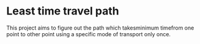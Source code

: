 # Least time travel path
This project aims to figure out the path which takesminimum timefrom one point to other point using a specific mode of transport only once.